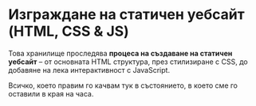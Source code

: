 # Изграждане на статичен уебсайт (HTML, CSS & JS)

Това хранилище проследява **процеса на създаване на статичен уебсайт** – от основната HTML структура, през стилизиране с CSS, до добавяне на лека интерактивност с JavaScript.

Всичко, което правим го качвам тук в състоянието, в което сме го оставили в края на часа.
